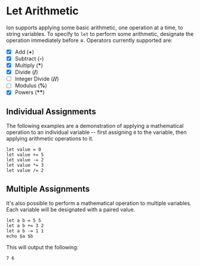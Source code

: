 # Let Arithmetic

Ion supports applying some basic arithmetic, one operation at a time, to string variables. To
specify to `let` to perform some arithmetic, designate the operation immediately before **=**.
Operators currently supported are:

- [x] Add (**+**)
- [x] Subtract (**-**)
- [x] Multiply (**\***)
- [x] Divide (**/**)
- [ ] Integer Divide (**//**)
- [ ] Modulus (**%**)
- [x] Powers  (**\*\***)

## Individual Assignments

The following examples are a demonstration of applying a mathematical operation to an individual
variable -- first assigning `0` to the variable, then applying arithmetic operations to it.

```ion
let value = 0
let value += 5
let value -= 2
let value *= 3
let value /= 2
```


## Multiple Assignments

It's also possible to perform a mathematical operation to multiple variables. Each variable will be
designated with a paired value.

```ion
let a b = 5 5
let a b += 3 2
let a b -= 1 1
echo $a $b
```

This will output the following:

```
7 6
```

